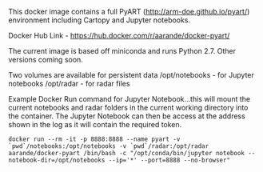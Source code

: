This docker image contains a full PyART (http://arm-doe.github.io/pyart/) environment including Cartopy and Jupyter notebooks.

Docker Hub Link - https://hub.docker.com/r/aarande/docker-pyart/

The current image is based off miniconda and runs Python 2.7. Other versions coming soon.

Two volumes are available for persistent data
/opt/notebooks - for Jupyter notebooks
/opt/radar - for radar files

Example Docker Run command for Jupyter Notebook...this will mount the current notebooks and radar folders in the current working directory into the container. The Jupyter Notebook can then be access at the address shown in the log as it will contain the required token.

~~~
docker run --rm -it -p 8888:8888 --name pyart -v `pwd`/notebooks:/opt/notebooks -v `pwd`/radar:/opt/radar aarande/docker-pyart /bin/bash -c "/opt/conda/bin/jupyter notebook --notebook-dir=/opt/notebooks --ip='*' --port=8888 --no-browser"
~~~